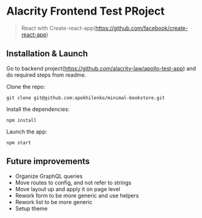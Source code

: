 # Alacrity Frontend Test PRoject

> React with Create-react-app(https://github.com/facebook/create-react-app)

## Installation & Launch

Go to backend project(https://github.com/alacrity-law/apollo-test-app) and do required steps from readme.


Clone the repo:

```
git clone git@github.com:apokhilenko/minimal-bookstore.git
```

Install the dependencies:

```
npm install
```

Launch the app:

```
npm start
```
## Future improvements
- Organize GraphQL queries
- Move routes to config, and not refer to strings
- Move layout up and apply it on page level
- Rework form to be more generic and use helpers
- Rework list to be more generic
- Setup theme